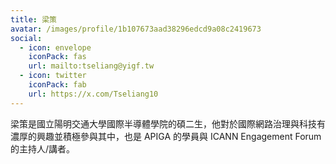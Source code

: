 ```yaml
---
title: 梁策
avatar: /images/profile/1b107673aad38296edcd9a08c2419673
social:
  - icon: envelope
    iconPack: fas
    url: mailto:tseliang@yigf.tw
  - icon: twitter
    iconPack: fab
    url: https://x.com/Tseliang10
---
```

梁策是國立陽明交通大學國際半導體學院的碩二生，他對於國際網路治理與科技有濃厚的興趣並積極參與其中，也是 APIGA 的學員與 ICANN Engagement Forum 的主持人/講者。
